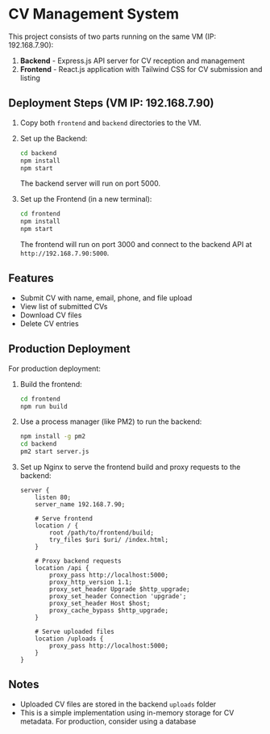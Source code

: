# CV Management System

This project consists of two parts running on the same VM (IP: 192.168.7.90):

1. **Backend** - Express.js API server for CV reception and management
2. **Frontend** - React.js application with Tailwind CSS for CV submission and listing

## Deployment Steps (VM IP: 192.168.7.90)

1. Copy both `frontend` and `backend` directories to the VM.

2. Set up the Backend:
   ```bash
   cd backend
   npm install
   npm start
   ```
   The backend server will run on port 5000.

3. Set up the Frontend (in a new terminal):
   ```bash
   cd frontend
   npm install
   npm start
   ```
   The frontend will run on port 3000 and connect to the backend API at `http://192.168.7.90:5000`.

## Features

- Submit CV with name, email, phone, and file upload
- View list of submitted CVs
- Download CV files
- Delete CV entries

## Production Deployment

For production deployment:

1. Build the frontend:
   ```bash
   cd frontend
   npm run build
   ```

2. Use a process manager (like PM2) to run the backend:
   ```bash
   npm install -g pm2
   cd backend
   pm2 start server.js
   ```

3. Set up Nginx to serve the frontend build and proxy requests to the backend:
   ```nginx
   server {
       listen 80;
       server_name 192.168.7.90;

       # Serve frontend
       location / {
           root /path/to/frontend/build;
           try_files $uri $uri/ /index.html;
       }

       # Proxy backend requests
       location /api {
           proxy_pass http://localhost:5000;
           proxy_http_version 1.1;
           proxy_set_header Upgrade $http_upgrade;
           proxy_set_header Connection 'upgrade';
           proxy_set_header Host $host;
           proxy_cache_bypass $http_upgrade;
       }

       # Serve uploaded files
       location /uploads {
           proxy_pass http://localhost:5000;
       }
   }
   ```

## Notes

- Uploaded CV files are stored in the backend `uploads` folder
- This is a simple implementation using in-memory storage for CV metadata. For production, consider using a database
